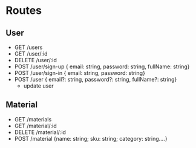 # Routes

## User

- GET /users
- GET /user/:id
- DELETE /user/:id
- POST /user/sign-up { email: string, password: string, fullName: string}
- POST /user/sign-in { email: string, password: string}
- POST /user { email?: string, password?: string, fullName?: string}
  - update user

## Material

- GET /materials
- GET /material/:id
- DELETE /material/:id
- POST /material {name: string; sku: string; category: string....}
